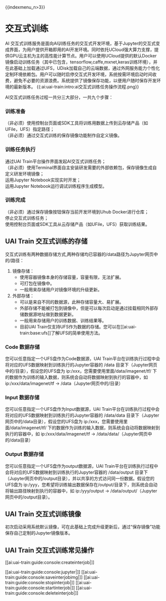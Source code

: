 {{indexmenu_n>3}}

# 交互式训练
AI 交互式训练服务是面向AI训练任务的交互式开发环境，基于Jupyter的交互式变成界面，为用户提供开箱即用的AI开发环境。同时依托UCloud强大算力支撑，提供GPU云主机为主的高性能计算节点。用户可以使用UCloud提供的默认Docker镜像启动训练任务（其中已包含，tensorflow,caffe,mxnet,keras训练环境），并在此基础上加载通过UFS，UDisk加载自己的云端数据，通过外网服务能力个性化定制环境依赖包。用户可以随时启停交互式开发环境，系统按需环境启动时间收费，避免不必要的资源浪费。系统提供了镜像保存功能，以便用户随时保存开发环境的最新版本。
{{:ai:uai-train:intro:ai交互式训练任务操作流程.png}}

AI交互式训练任务过程一共分三大部分，一共九个步骤：

### 训练准备  

（非必须）使用控制台页面或SDK工具将训练用数据上传到云存储产品（如UFile，UFS）指定路径；  
（非必须）通过交互式训练的保存镜像功能制作自定义镜像。  

### 训练任务执行  

通过UAI Train平台操作界面发起AI交互式训练任务；  
（非必须）使用Terminal界面自主安装研发需要的外部依赖包，保存镜像生成自定义研发环境镜像；  
运用Jupyter Notebook实现实时开发；  
运用Jupyter Notebook运行调试训练程序生成模型。  

### 训练完成  

（非必须）通过保存镜像按钮保存当前开发环境到Uhub Docker进行仓库；  
停止交互式训练任务；  
使用控制台页面或SDK工具从云存储产品（如UFile，UFS）获取训练结果。  

## UAI Train 交互式训练的存储
交互式训练有两种数据存储方式,两种存储均已容器的/data路径为Jupyter网页中的/路径：

1. 镜像存储：
	* 使用容器镜像本身的存储容量，容量有限，无法扩展。  
	* 可打包在镜像中。 
	* 一般用来存储用户对镜像环境的升级更新。
2. 外部存储：
	* 可以是来自不同的数据源，此种存储容量大、易扩展。
	* 外部存储不能被打包到镜像中，但是可以每次启动是通过挂载相同外部存储数据源地址做到数据更新。
	* 一般用来存储用户的训练数据、训练结果等。
	* 目前UAI Train仅支持UFS作为数据的存储。您可以在[[ai:uai-train:base:ufs]]了解UFS的简单使用方法。

### Code 数据存储
您可以任意指定一个UFS盘作为Code数据源，UAI Train平台在训练执行过程中会将对应的UFS数据映射到训练执行的Jupyter容器的 /data 目录下（Jupyter网页中的/目录），假设您的UFS盘为 ip:/xxx，您需要使用里面/data/imagenet/tf/ 下的数据作为训练的输入数据，则系统会自动将数据映射到执行的容器中，如 ip:/xxx/data/imagenet/tf -> /data（Jupyter网页中的/目录）

### Input 数据存储
您可以任意指定一个UFS盘作为Input数据源，UAI Train平台在训练执行过程中会将对应的UFS数据映射到训练执行的Jupyter容器的 /data/data 目录下（Jupyter网页中的/data目录），假设您的UFS盘为 ip:/xxx，您需要使用里面/data/imagenet/tf/ 下的数据作为训练的输入数据，则系统会自动将数据映射到执行的容器中，如 ip:/xxx/data/imagenet/tf -> /data/data/（Jupyter网页中的/data目录）

### Output 数据存储
您可以任意指定一个UFS盘作为output数据源，UAI Train平台在训练执行过程中会将对应的UFS数据映射到训练执行的Jupyter容器的 /data/output 目录下（Jupyter网页中的/output目录），并以共享的方式访问同一份数据。假设您的UFS盘为 ip:/yyy，您希望将训练输出数据保存在/output/目录下，则系统会自动将输出路径映射到执行的容器中，如 ip:/yyy/output -> /data/output/（Jupyter网页中的/output目录）。

## UAI Train 交互式训练镜像
初次启动采用系统默认镜像，可在此基础上完成升级更新后，通过“保存镜像”功能保存自己定制的Jupyter镜像版本。

## UAI Train 交互式训练常见操作
[[ai:uai-train:guide:console:createinterjob|]] 

[[ai:uai-train:guide:console:jupyter|]] 
[[ai:uai-train:guide:console:saveinterjobimg|]] 
[[ai:uai-train:guide:console:stopinterjob|]] 
[[ai:uai-train:guide:console:startinterjob|]] 
[[ai:uai-train:guide:console:deleteinterjob|]] 